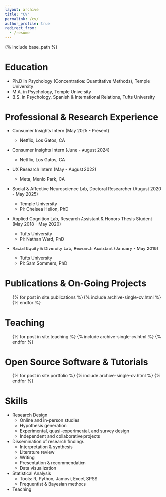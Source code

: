 ```yaml
---
layout: archive
title: "CV"
permalink: /cv/
author_profile: true
redirect_from:
  - /resume
---
```


{% include base_path %}

Education
======
* Ph.D in Psychology (Concentration: Quantitative Methods), Temple University 
* M.A. in Psychology, Temple University
* B.S. in Psychology, Spanish & International Relations, Tufts University

Professional & Research Experience
======
* Consumer Insights Intern (May 2025 - Present)
  * Netflix, Los Gatos, CA
    
* Consumer Insights Intern (June - August 2024)
  * Netflix, Los Gatos, CA

* UX Research Intern (May - August 2022)
  * Meta, Menlo Park, CA
  
* Social & Affective Neuroscience Lab, Doctoral Researcher (August 2020 - May 2025)
  * Temple University
  * PI: Chelsea Helion, PhD
 
* Applied Cognition Lab, Research Assistant & Honors Thesis Student (May 2018 - May 2020)
  * Tufts University
  * PI: Nathan Ward, PhD
 
* Racial Equity & Diversity Lab, Research Assistant (January - May 2018)
  * Tufts University
  * PI: Sam Sommers, PhD

Publications & On-Going Projects
======
  <ul>{% for post in site.publications %}
    {% include archive-single-cv.html %}
  {% endfor %}</ul>
  
Teaching 
======
  <ul>{% for post in site.teaching %}
    {% include archive-single-cv.html %}
  {% endfor %}</ul>

Open Source Software & Tutorials 
======
  <ul>{% for post in site.portfolio %}
    {% include archive-single-cv.html %}
  {% endfor %}</ul>

Skills
======
* Research Design
  * Online and in-person studies
  * Hypothesis generation
  * Experimental, quasi-experimental, and survey design
  * Independent and collaborative projects
* Dissemination of research findings
  * Interpretation & synthesis
  * Literature review
  * Writing
  * Presentation & recommendation
  * Data visualization
* Statistical Analysis
  * Tools: R, Python, Jamovi, Excel, SPSS
  * Frequentist & Bayesian methods
* Teaching 
